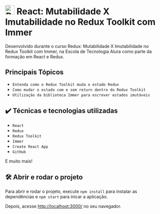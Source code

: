 # <img src="https://upload.wikimedia.org/wikipedia/commons/a/a7/React-icon.svg" alt="React Logo" width="30" height="30"> React: Mutabilidade X Imutabilidade no Redux Toolkit com Immer

Desenvolvido durante o curso Redux: Mutabilidade X Imutabilidade no Redux Toolkit com Immer, na Escola de Tecnologia Alura como parte da formação em React e Redux.

## Principais Tópicos

- `Entenda como o Redux Toolkit muda o estado Redux`
- `Como mudar o estado com e sem return dentro do Redux Toolkit`
- `Utilização da biblioteca Immer para escrever estados imutáveis`

## ✔️ Técnicas e tecnologias utilizadas

- `React`
- `Redux`
- `Redux Toolkit`
- `Immer`
- `Create React App`
- `GitHub`

E muito mais!

## 🛠️ Abrir e rodar o projeto

Para abrir e rodar o projeto, execute `npm install` para instalar as dependências e `npm start` para inicar a aplicação.

Depois, acesse <a href="http://localhost:3000/">http://localhost:3000/</a> no seu navegador.
